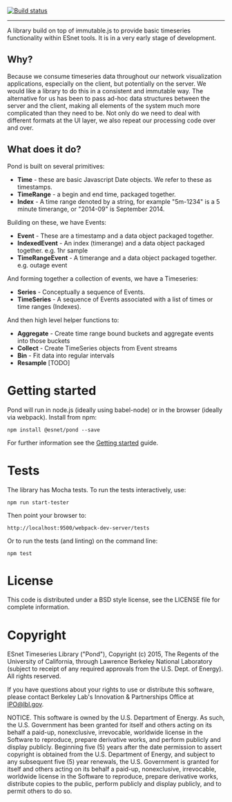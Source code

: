 [![Build status](https://api.travis-ci.org/esnet/pond.png)](https://travis-ci.org/esnet/pond)

----

A library build on top of immutable.js to provide basic timeseries functionality within ESnet tools. It is in a very early stage of development.

## Why?

Because we consume timeseries data throughout our network visualization applications, especially on the client, but potentially on the server. We would like a library to do this in a consistent and immutable way. The alternative for us has been to pass ad-hoc data structures between the server and the client, making all elements of the system much more complicated than they need to be. Not only do we need to deal with different formats at the UI layer, we also repeat our processing code over and over.

## What does it do?

Pond is built on several primitives:

* **Time** - these are basic Javascript Date objects. We refer to these as timestamps.
* **TimeRange** - a begin and end time, packaged together.
* **Index** - A time range denoted by a string, for example "5m-1234" is a 5 minute timerange, or "2014-09" is September 2014.

Building on these, we have Events:

* **Event** - These are a timestamp and a data object packaged together.
* **IndexedEvent** - An index (timerange) and a data object packaged together. e.g. 1hr sample
* **TimeRangeEvent** - A timerange and a data object packaged together. e.g. outage event

And forming together a collection of events, we have a Timeseries:

* **Series** - Conceptually a sequence of Events.
* **TimeSeries** - A sequence of Events associated with a list of times or time ranges (Indexes).

And then high level helper functions to:

* **Aggregate** - Create time range bound buckets and aggregate events into those buckets
* **Collect** - Create TimeSeries objects from Event streams
* **Bin** - Fit data into regular intervals
* **Resample** [TODO]

# Getting started

Pond will run in node.js (ideally using babel-node) or in the browser (ideally via webpack). Install from npm:

    npm install @esnet/pond --save

For further information see the [Getting started](http://software.es.net/pond/#/start) guide.

# Tests

The library has Mocha tests. To run the tests interactively, use:

    npm run start-tester

Then point your browser to:

    http://localhost:9500/webpack-dev-server/tests

Or to run the tests (and linting) on the command line:

    npm test

# License

This code is distributed under a BSD style license, see the LICENSE file for complete information.

# Copyright

ESnet Timeseries Library ("Pond"), Copyright (c) 2015, The Regents of the University of California, through Lawrence Berkeley National Laboratory (subject to receipt of any required approvals from the U.S. Dept. of Energy).  All rights reserved.
 
If you have questions about your rights to use or distribute this software, please contact Berkeley Lab's Innovation & Partnerships Office at  IPO@lbl.gov.
 
NOTICE.  This software is owned by the U.S. Department of Energy.  As such, the U.S. Government has been granted for itself and others acting on its behalf a paid-up, nonexclusive, irrevocable, worldwide license in the Software to reproduce, prepare derivative works, and perform publicly and display publicly.  Beginning five (5) years after the date permission to assert copyright is obtained from the U.S. Department of Energy, and subject to any subsequent five (5) year renewals, the U.S. Government is granted for itself and others acting on its behalf a paid-up, nonexclusive, irrevocable, worldwide license in the Software to reproduce, prepare derivative works, distribute copies to the public, perform publicly and display publicly, and to permit others to do so.
